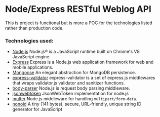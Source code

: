 # Node/Express RESTful Weblog API
This is project is functional but is more a POC for the technologies listed rather than production code.

### Technologies used:
- [Node.js](https://nodejs.org/en/) Node.js® is a JavaScript runtime built on Chrome's V8 JavaScript engine.
- [Express](https://expressjs.com/) Express is a Node.js web application framework for web and mobile applications.
- [Mongoose](https://mongoosejs.com/) An elegant abstraction for MongoDB persistence.
- [express-validator](https://express-validator.github.io/docs/) express-validator is a set of express.js middlewares that wraps validator.js validator and sanitizer functions.
- [body-parser](https://github.com/expressjs/body-parser) Node.js is request body parsing middleware.
- [jsonwebtoken](https://github.com/auth0/node-jsonwebtoken) JsonWebToken implementation for node.js
- [multer](https://github.com/expressjs/multer) Node.js middleware for handling `multipart/form-data`.
- [nonoid](https://github.com/ai/nanoid) A tiny (141 bytes), secure, URL-friendly, unique string ID generator for JavaScript
